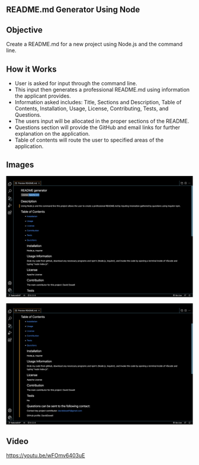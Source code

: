 ## README.md Generator Using Node

## Objective

Create a README.md for a new project using Node.js and the command line.

## How it Works

* User is asked for input through the command line.
* This input then generates a professional README.md using information the applicant provides.
* Information asked includes: Title, Sections and Description, Table of Contents, Installation, Usage, License, Contributing, Tests, and Questions.
* The users input will be allocated in the proper sections of the README.
* Questions section will provide the GitHub and email links for further explanation on the application.
* Table of contents will route the user to specified areas of the application.

## Images

![](img/Screen%20Shot%202022-09-27%20at%2012.57.58%20PM.png)

![](img/Screen%20Shot%202022-09-27%20at%2012.58.06%20PM.png)

## Video

https://youtu.be/wFOmv6403uE